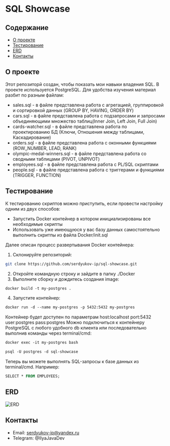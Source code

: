 # SQL Showcase

## Содержание
- [О проекте](#о-проекте)
- [Тестирование](#тестирование)
- [ERD](#erd)
- [Контакты](#контакты)

## О проекте

Этот репозиторй создан, чтобы показать мои навыки владения SQL. В проекте используетcя PostgreSQL.
Для удобства изучения материал разбит по разным файлам:
- sales.sql - в файле представлена работа с агрегацией, группировкой и сортировкой данных (GROUP BY, HAVING, ORDER BY)
- cars.sql - в файле представлена работа с подзапросами и запросами объединяющими множество таблиц(Inner Join, Left Join, Full Join)
- cards-watcher.sql - в файле представлена работа по проектированию БД (Ключи, Отношения между таблицами, Каскадирование)
- orders.sql - в файле представлена работа с оконными функциями (ROW_NUMBER, LEAD, RANK)
- olympic-medal-winners.sql - в файле представлена работа со сводными таблицами (PIVOT, UNPIVOT)
- employees.sql - в файле представлена работа с PL/SQL скриптами
- people.sql - в файле представлена работа с триггерами и функциями (TRIGGER, FUNCTION)

## Тестирование

К тестированию скриптов можно приступить, если провести настройку одним из двух способов:
- Запустить Docker контейнер в котором инициализированы все необходимые скрипты
- Использовать уже имеющуюся у вас базу данных самостоятельно выполнить скритпы из файла Docker/init.sql

Далее описан процесс развертывания Docker контейнера:
1. Склонируйте репозиторий:
```bash
git clone https://github.com/serdyukov-ip/sql-showcase.git
```
2. Откройте командную строку и зайдите в папку ./Docker
3. Выполните сборку и дождитесь создания image:
```dockerfile
docker build -t my-postgres .
```
4. Запустите контейнер:
```dockerfile
docker run -d --name my-postgres -p 5432:5432 my-postgres
```
Контейнер будет доступен по параметрам host:localhost port:5432 user:postgres pass:postgres
Можно подключиться к контейнеру PostgreSQL c любого удобного db клиента или последовательно выполнив команды через terminal/cmd:
```dockerfile
docker exec -it my-postgres bash
```
```dockerfile
psql -U postgres -d sql-showcase
```
Теперь вы можете выполнять SQL-запросы к базе данных из terminal/cmd. Например:
```dockerfile
SELECT * FROM EMPLOYEES;
```

## ERD
![ERD](https://github.com/serdyukov-ip/cards-watcher/assets/53144887/4225af64-ff3b-4f51-9683-e30ee90aaa2b)

## Контакты

- Email: serdyukov-ip@yandex.ru
- Telegram: @IlyaJavaDev
